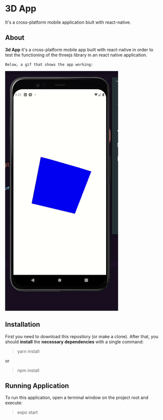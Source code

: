 # 3D App

It's a cross-platform mobile application biult with react-native.

## About

<b>3d App</b> it's a cross-platform mobile app built with react-native in order to test the functioning of the threejs library in an react native application.

    Below, a gif that shows the app working:

<img src="./src/assets/three.gif">

## Installation

First you need to download this repository (or make a clone).
After that, you should <b>install</b> the <b>necessary dependencies</b> with a single command:

> yarn install

or

> npm install

## Running Application

To run this application, open a terminal window on the project root and execute:

> expo start
